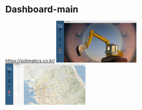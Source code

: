 # Dashboard-main
https://solimatics.co.kr/
<img src="images/desktop.jpg" width="50%">
<img src="images/desktop_map.jpg" width="50%">
